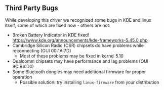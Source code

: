 ## Third Party Bugs

While developing this driver we recognized some bugs in KDE and linux itself,
some of which are fixed now - others are not:

* Broken Battery Indicator in KDE
  fixed! https://www.kde.org/announcements/kde-frameworks-5.45.0.php
* Cambridge Silicon Radio (CSR) chipsets do have problems while reconnecting (OUI 00:1A:7D)
  * Most of these problems may be fixed in kernel 5.10
* Qualcomm chipsets may have performance and lag problems (OUI 9C:B6:D0)
* Some Bluetooth dongles may need additional firmware for proper operation
  * Possible solution: try installing `linux-firmware` from your distribution

